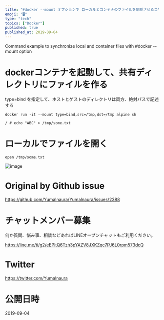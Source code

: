 ```yaml
---
title: "#docker --mount オプションで ローカルとコンテナのファイルを同期させるコマンド例"
emoji: "🖥"
type: "tech"
topics: ["Docker"]
published: true
published_at: 2019-09-04
---
```


Command example to synchronize local and container files with #docker --mount option


# dockerコンテナを起動して、共有ディレクトリにファイルを作る

type=bind を指定して、ホストとゲストのディレクトリは両方、絶対パスで記述する

```
docker run -it --mount type=bind,src=/tmp,dst=/tmp alpine sh

/ # echo "ABC" > /tmp/some.txt
```

# ローカルでファイルを開く

```
open /tmp/some.txt
```

![image](https://user-images.githubusercontent.com/13635059/64213093-9b035e80-cee6-11e9-8c44-607b210a45c9.png)



# Original by Github issue

https://github.com/YumaInaura/YumaInaura/issues/2388








<!-- Update From Qiita API -->

# チャットメンバー募集


何か質問、悩み事、相談などあればLINEオープンチャットもご利用ください。

https://line.me/ti/g2/eEPltQ6Tzh3pYAZV8JXKZqc7PJ6L0rpm573dcQ





# Twitter


https://twitter.com/YumaInaura


<!-- Update From Qiita API -->



# 公開日時

2019-09-04
